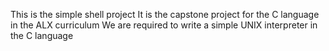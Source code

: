 This is the simple shell project
It is the capstone project for the C language in the ALX curriculum
We are required to write a simple UNIX interpreter in the C language